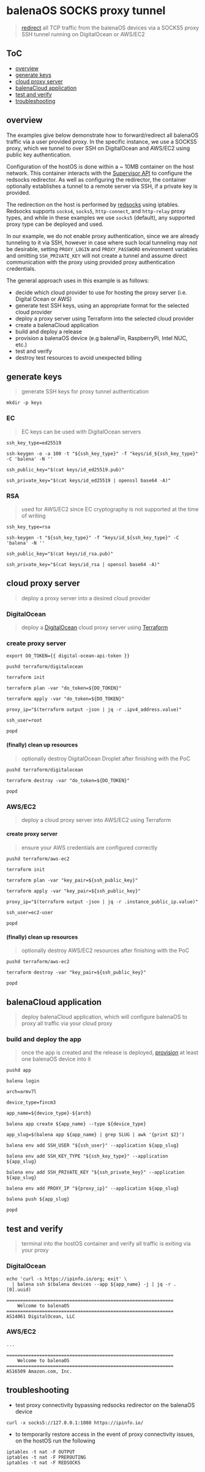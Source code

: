 # balenaOS SOCKS proxy tunnel
> [redirect](https://www.balena.io/docs/reference/OS/network/2.x/#connecting-behind-a-proxy) all TCP traffic from the balenaOS devices via a SOCKS5 proxy SSH tunnel running on DigitalOcean or AWS/EC2


## ToC
* [overview](#overview)
* [generate keys](#generate-keys)
* [cloud proxy server](#cloud-proxy-server)
* [balenaCloud application](#balenacloud-application)
* [test and verify](#test-and-verify)
* [troubleshooting](#troubleshooting)


## overview
The examples give below demonstrate how to forward/redirect all balenaOS traffic via a 
user provided proxy. In the specific instance, we use a SOCKS5 proxy, which we tunnel to 
over SSH on DigitalOcean and AWS/EC2 using public key authentication.

Configuration of the hostOS is done within a ~ 10MB container on the host network. This 
container interacts with the [Supervisor API](https://www.balena.io/docs/reference/supervisor/supervisor-api/) 
to configure the redsocks redirector. As well as configuring the redirector, the 
container optionally establishes a tunnel to a remote server via SSH, if a private key is 
provided.

The redirection on the host is performed by [redsocks](https://github.com/darkk/redsocks) 
using iptables. Redsocks supports `socks4`, `socks5`, `http-connect`, and `http-relay` proxy 
types, and while in these examples we use `socks5` (default), any supported proxy type 
can be deployed and used.

In our example, we do not enable proxy authentication, since we are already tunneling to 
it via SSH, however in case where such local tunneling may not be desirable, setting 
`PROXY_LOGIN` and `PROXY_PASSWORD` environment variables and omitting `SSH_PRIVATE_KEY` 
will not create a tunnel and assume direct communication with the proxy using provided 
proxy authentication credentials.

The general approach uses in this example is as follows:

* decide which cloud provider to use for hosting the proxy server (i.e. Digital Ocean or AWS)
* generate test SSH keys, using an appropriate format for the selected cloud provider
* deploy a proxy server using Terraform into the selected cloud provider
* create a balenaCloud application
* build and deploy a release
* provision a balenaOS device (e.g balenaFin, RaspberryPi, Intel NUC, etc.)
* test and verify
* destroy test resources to avoid unexpected billing


## generate keys
> generate SSH keys for proxy tunnel authentication

    mkdir -p keys


### EC
> EC keys can be used with DigitalOcean servers

    ssh_key_type=ed25519

    ssh-keygen -o -a 100 -t "${ssh_key_type}" -f "keys/id_${ssh_key_type}" -C 'balena' -N ''

    ssh_public_key="$(cat keys/id_ed25519.pub)"

    ssh_private_key="$(cat keys/id_ed25519 | openssl base64 -A)"


### RSA
> used for AWS/EC2 since EC cryptography is not supported at the time of writing

    ssh_key_type=rsa

    ssh-keygen -t "${ssh_key_type}" -f "keys/id_${ssh_key_type}" -C 'balena' -N ''

    ssh_public_key="$(cat keys/id_rsa.pub)"

    ssh_private_key="$(cat keys/id_rsa | openssl base64 -A)"


## cloud proxy server
> deploy a proxy server into a desired cloud provider

### DigitalOcean
> deploy a [DigitalOcean](https://cloud.digitalocean.com/account/api/tokens) cloud proxy server using [Terraform](https://www.terraform.io/downloads.html)

### create proxy server

    export DO_TOKEN={{ digital-ocean-api-token }}
    
    pushd terraform/digitalocean
    
    terraform init

    terraform plan -var "do_token=${DO_TOKEN}"  
  
    terraform apply -var "do_token=${DO_TOKEN}"
    
    proxy_ip="$(terraform output -json | jq -r .ipv4_address.value)"

    ssh_user=root

    popd

#### (finally) clean up resources
> optionally destroy DigitalOcean Droplet after finishing with the PoC

    pushd terraform/digitalocean

    terraform destroy -var "do_token=${DO_TOKEN}"

    popd


### AWS/EC2
> deploy a cloud proxy server into AWS/EC2 using Terraform

#### create proxy server
> ensure your AWS credentials are configured correctly

    pushd terraform/aws-ec2

    terraform init

    terraform plan -var "key_pair=${ssh_public_key}"

    terraform apply -var "key_pair=${ssh_public_key}"

    proxy_ip="$(terraform output -json | jq -r .instance_public_ip.value)"
    
    ssh_user=ec2-user

    popd


#### (finally) clean up resources
> optionally destroy AWS/EC2 resources after finishing with the PoC

    pushd terraform/aws-ec2

    terraform destroy -var "key_pair=${ssh_public_key}"

    popd


## balenaCloud application
> deploy balenaCloud application, which will configure balenaOS to proxy all traffic via your cloud proxy

### build and deploy the app
> once the app is created and the release is deployed, [provision](https://www.balena.io/docs/learn/getting-started/raspberrypi3/nodejs/#add-your-first-device) at least one balenaOS device into it

    pushd app

    balena login

    arch=armv7l

    device_type=fincm3

    app_name=${device_type}-${arch}

    balena app create ${app_name} --type ${device_type}

    app_slug=$(balena app ${app_name} | grep SLUG | awk '{print $2}')

    balena env add SSH_USER "${ssh_user}" --application ${app_slug}

    balena env add SSH_KEY_TYPE "${ssh_key_type}" --application ${app_slug}

    balena env add SSH_PRIVATE_KEY "${ssh_private_key}" --application ${app_slug}

    balena env add PROXY_IP "${proxy_ip}" --application ${app_slug}

    balena push ${app_slug}
    
    popd


## test and verify
> terminal into the hostOS container and verify all traffic is exiting via your proxy

### DigitalOcean

    echo 'curl -s https://ipinfo.io/org; exit' \
      | balena ssh $(balena devices --app ${app_name} -j | jq -r .[0].uuid)

	=============================================================
		Welcome to balenaOS
	=============================================================
	AS14061 DigitalOcean, LLC


### AWS/EC2

    ...
    
	=============================================================
		Welcome to balenaOS
	=============================================================
	AS16509 Amazon.com, Inc.


## troubleshooting

* test proxy connectivity bypassing redsocks redirector on the balenaOS device

```
curl -x socks5://127.0.0.1:1080 https://ipinfo.io/
```

* to temporarily restore access in the event of proxy connectivity issues, on the hostOS run the following

```
iptables -t nat -F OUTPUT
iptables -t nat -F PREROUTING
iptables -t nat -F REDSOCKS
```
